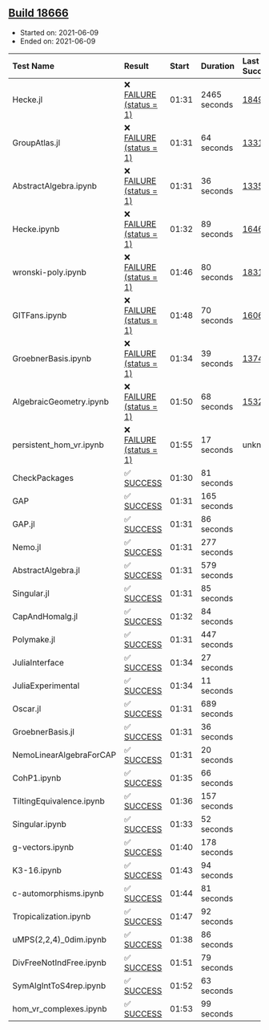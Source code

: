 ## [Build 18666](https://oscarci.mathematik.uni-kl.de/job/oscar/18666/)

* Started on: 2021-06-09
* Ended on: 2021-06-09

| Test Name    | Result | Start | Duration | Last Success | First Failure |
|:-------------|:-------|:------|:---------|:-------------|:--------------|
| Hecke.jl | ❌ [FAILURE (status = 1)](https://oscarci.mathematik.uni-kl.de/job/oscar/18666/artifact/logs/build-18666/Hecke.jl.log) | 01:31 | 2465 seconds | [18490](https://oscarci.mathematik.uni-kl.de/job/oscar/18490/) | [18491](https://oscarci.mathematik.uni-kl.de/job/oscar/18491/) |
| GroupAtlas.jl | ❌ [FAILURE (status = 1)](https://oscarci.mathematik.uni-kl.de/job/oscar/18666/artifact/logs/build-18666/GroupAtlas.jl.log) | 01:31 | 64 seconds | [13311](https://oscarci.mathematik.uni-kl.de/job/oscar/13311/) | [13312](https://oscarci.mathematik.uni-kl.de/job/oscar/13312/) |
| AbstractAlgebra.ipynb | ❌ [FAILURE (status = 1)](https://oscarci.mathematik.uni-kl.de/job/oscar/18666/artifact/logs/build-18666/AbstractAlgebra.ipynb.log) | 01:31 | 36 seconds | [13355](https://oscarci.mathematik.uni-kl.de/job/oscar/13355/) | [13356](https://oscarci.mathematik.uni-kl.de/job/oscar/13356/) |
| Hecke.ipynb | ❌ [FAILURE (status = 1)](https://oscarci.mathematik.uni-kl.de/job/oscar/18666/artifact/logs/build-18666/Hecke.ipynb.log) | 01:32 | 89 seconds | [16463](https://oscarci.mathematik.uni-kl.de/job/oscar/16463/) | [16464](https://oscarci.mathematik.uni-kl.de/job/oscar/16464/) |
| wronski-poly.ipynb | ❌ [FAILURE (status = 1)](https://oscarci.mathematik.uni-kl.de/job/oscar/18666/artifact/logs/build-18666/wronski-poly.ipynb.log) | 01:46 | 80 seconds | [18314](https://oscarci.mathematik.uni-kl.de/job/oscar/18314/) | [18315](https://oscarci.mathematik.uni-kl.de/job/oscar/18315/) |
| GITFans.ipynb | ❌ [FAILURE (status = 1)](https://oscarci.mathematik.uni-kl.de/job/oscar/18666/artifact/logs/build-18666/GITFans.ipynb.log) | 01:48 | 70 seconds | [16068](https://oscarci.mathematik.uni-kl.de/job/oscar/16068/) | [16069](https://oscarci.mathematik.uni-kl.de/job/oscar/16069/) |
| GroebnerBasis.ipynb | ❌ [FAILURE (status = 1)](https://oscarci.mathematik.uni-kl.de/job/oscar/18666/artifact/logs/build-18666/GroebnerBasis.ipynb.log) | 01:34 | 39 seconds | [13748](https://oscarci.mathematik.uni-kl.de/job/oscar/13748/) | [13749](https://oscarci.mathematik.uni-kl.de/job/oscar/13749/) |
| AlgebraicGeometry.ipynb | ❌ [FAILURE (status = 1)](https://oscarci.mathematik.uni-kl.de/job/oscar/18666/artifact/logs/build-18666/AlgebraicGeometry.ipynb.log) | 01:50 | 68 seconds | [15322](https://oscarci.mathematik.uni-kl.de/job/oscar/15322/) | [15323](https://oscarci.mathematik.uni-kl.de/job/oscar/15323/) |
| persistent_hom_vr.ipynb | ❌ [FAILURE (status = 1)](https://oscarci.mathematik.uni-kl.de/job/oscar/18666/artifact/logs/build-18666/persistent_hom_vr.ipynb.log) | 01:55 | 17 seconds | unknown | unknown |
| CheckPackages | ✅ [SUCCESS](https://oscarci.mathematik.uni-kl.de/job/oscar/18666/artifact/logs/build-18666/CheckPackages.log) | 01:30 | 81 seconds |  |  |
| GAP | ✅ [SUCCESS](https://oscarci.mathematik.uni-kl.de/job/oscar/18666/artifact/logs/build-18666/GAP.log) | 01:31 | 165 seconds |  |  |
| GAP.jl | ✅ [SUCCESS](https://oscarci.mathematik.uni-kl.de/job/oscar/18666/artifact/logs/build-18666/GAP.jl.log) | 01:31 | 86 seconds |  |  |
| Nemo.jl | ✅ [SUCCESS](https://oscarci.mathematik.uni-kl.de/job/oscar/18666/artifact/logs/build-18666/Nemo.jl.log) | 01:31 | 277 seconds |  |  |
| AbstractAlgebra.jl | ✅ [SUCCESS](https://oscarci.mathematik.uni-kl.de/job/oscar/18666/artifact/logs/build-18666/AbstractAlgebra.jl.log) | 01:31 | 579 seconds |  |  |
| Singular.jl | ✅ [SUCCESS](https://oscarci.mathematik.uni-kl.de/job/oscar/18666/artifact/logs/build-18666/Singular.jl.log) | 01:31 | 85 seconds |  |  |
| CapAndHomalg.jl | ✅ [SUCCESS](https://oscarci.mathematik.uni-kl.de/job/oscar/18666/artifact/logs/build-18666/CapAndHomalg.jl.log) | 01:32 | 84 seconds |  |  |
| Polymake.jl | ✅ [SUCCESS](https://oscarci.mathematik.uni-kl.de/job/oscar/18666/artifact/logs/build-18666/Polymake.jl.log) | 01:31 | 447 seconds |  |  |
| JuliaInterface | ✅ [SUCCESS](https://oscarci.mathematik.uni-kl.de/job/oscar/18666/artifact/logs/build-18666/JuliaInterface.log) | 01:34 | 27 seconds |  |  |
| JuliaExperimental | ✅ [SUCCESS](https://oscarci.mathematik.uni-kl.de/job/oscar/18666/artifact/logs/build-18666/JuliaExperimental.log) | 01:34 | 11 seconds |  |  |
| Oscar.jl | ✅ [SUCCESS](https://oscarci.mathematik.uni-kl.de/job/oscar/18666/artifact/logs/build-18666/Oscar.jl.log) | 01:31 | 689 seconds |  |  |
| GroebnerBasis.jl | ✅ [SUCCESS](https://oscarci.mathematik.uni-kl.de/job/oscar/18666/artifact/logs/build-18666/GroebnerBasis.jl.log) | 01:31 | 36 seconds |  |  |
| NemoLinearAlgebraForCAP | ✅ [SUCCESS](https://oscarci.mathematik.uni-kl.de/job/oscar/18666/artifact/logs/build-18666/NemoLinearAlgebraForCAP.log) | 01:31 | 20 seconds |  |  |
| CohP1.ipynb | ✅ [SUCCESS](https://oscarci.mathematik.uni-kl.de/job/oscar/18666/artifact/logs/build-18666/CohP1.ipynb.log) | 01:35 | 66 seconds |  |  |
| TiltingEquivalence.ipynb | ✅ [SUCCESS](https://oscarci.mathematik.uni-kl.de/job/oscar/18666/artifact/logs/build-18666/TiltingEquivalence.ipynb.log) | 01:36 | 157 seconds |  |  |
| Singular.ipynb | ✅ [SUCCESS](https://oscarci.mathematik.uni-kl.de/job/oscar/18666/artifact/logs/build-18666/Singular.ipynb.log) | 01:33 | 52 seconds |  |  |
| g-vectors.ipynb | ✅ [SUCCESS](https://oscarci.mathematik.uni-kl.de/job/oscar/18666/artifact/logs/build-18666/g-vectors.ipynb.log) | 01:40 | 178 seconds |  |  |
| K3-16.ipynb | ✅ [SUCCESS](https://oscarci.mathematik.uni-kl.de/job/oscar/18666/artifact/logs/build-18666/K3-16.ipynb.log) | 01:43 | 94 seconds |  |  |
| c-automorphisms.ipynb | ✅ [SUCCESS](https://oscarci.mathematik.uni-kl.de/job/oscar/18666/artifact/logs/build-18666/c-automorphisms.ipynb.log) | 01:44 | 81 seconds |  |  |
| Tropicalization.ipynb | ✅ [SUCCESS](https://oscarci.mathematik.uni-kl.de/job/oscar/18666/artifact/logs/build-18666/Tropicalization.ipynb.log) | 01:47 | 92 seconds |  |  |
| uMPS(2,2,4)_0dim.ipynb | ✅ [SUCCESS](https://oscarci.mathematik.uni-kl.de/job/oscar/18666/artifact/logs/build-18666/uMPS-2-2-4-_0dim.ipynb.log) | 01:38 | 86 seconds |  |  |
| DivFreeNotIndFree.ipynb | ✅ [SUCCESS](https://oscarci.mathematik.uni-kl.de/job/oscar/18666/artifact/logs/build-18666/DivFreeNotIndFree.ipynb.log) | 01:51 | 79 seconds |  |  |
| SymAlgIntToS4rep.ipynb | ✅ [SUCCESS](https://oscarci.mathematik.uni-kl.de/job/oscar/18666/artifact/logs/build-18666/SymAlgIntToS4rep.ipynb.log) | 01:52 | 63 seconds |  |  |
| hom_vr_complexes.ipynb | ✅ [SUCCESS](https://oscarci.mathematik.uni-kl.de/job/oscar/18666/artifact/logs/build-18666/hom_vr_complexes.ipynb.log) | 01:53 | 99 seconds |  |  |
